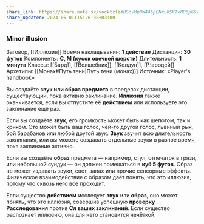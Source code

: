 ```yaml
---
share_link: https://share.note.sx/vocktzla#BSovMp0W445pENrubSKTxRD6p6SvBjyPaX9IvhmDFpE
share_updated: 2024-05-01T15:26:38+03:00
---
```

### Minor illusion
Заговор, [[Иллюзия]]
Время накладывания: **1 действие**
Дистанция: **30 футов**
Компоненты: **С, М (кусок овечьей шерсти)**
Длительность: **1 минута**
Классы: [[Бард]], [[Волшебник]], [[Колдун]], [[Чародей]]
Архетипы: [[Монах#Путь тени|Путь тени (монах)]]
Источник: «Player's handbook»

Вы создаёте **звук или образ предмета** в пределах дистанции, существующий, пока активно заклинание. **Иллюзия** также оканчивается, если вы отпустите её **действием** или используете это заклинание ещё раз.  
  
Если вы создаёте **звук**, его громкость может быть как шепотом, так и криком. Это может быть ваш голос, чей-то другой голос, львиный рык, бой барабанов или любой другой звук. **Звук** звучит всю длительность заклинания, или вы можете создавать отдельные звуки в разное время, пока заклинание активно.  
  
Если вы создаёте **образ** предмета — например, стул, отпечаток в грязи, или небольшой сундук — он должен помещаться в **куб 5 футов**. Образ не может издавать звуки, свет, запах или прочие сенсорные эффекты. Физическое взаимодействие с образом даёт понять, что это иллюзия, потому что сквозь него все проходит.  
  
Если существо **действием** исследует **звук** или **образ**, оно может понять, что это иллюзия, совершив успешную **проверку Расследования** против **Сл ваших заклинаний**. Если существо распознает иллюзию, она для него становится нечёткой.